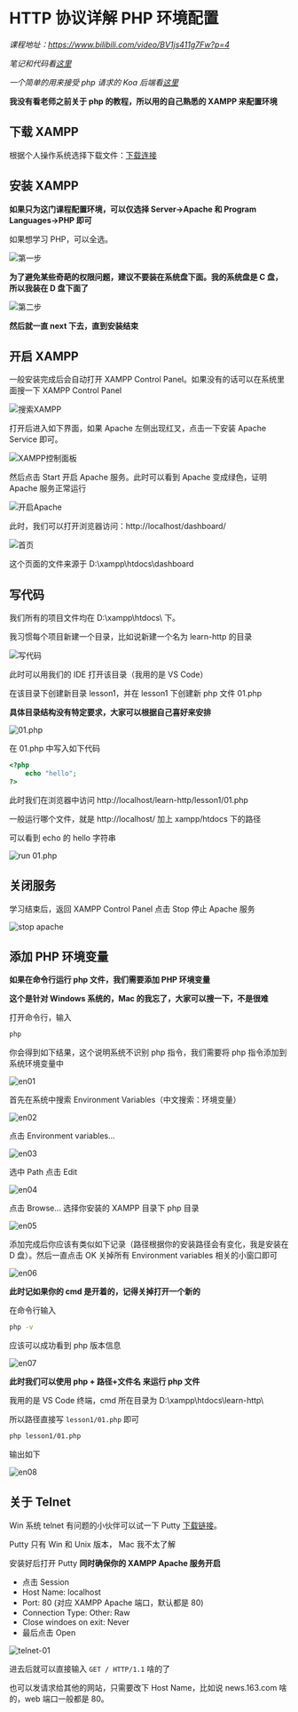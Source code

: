 # HTTP 协议详解 PHP 环境配置

_课程地址：https://www.bilibili.com/video/BV1js411g7Fw?p=4_

_笔记和代码看[这里](./notes-and-codes/README.MD)_

_一个简单的用来接受 php 请求的 Koa 后端看[这里](./server/README.MD)_

**我没有看老师之前关于 php 的教程，所以用的自己熟悉的 XAMPP 来配置环境**

## 下载 XAMPP

根据个人操作系统选择下载文件：[下载连接](https://www.apachefriends.org/index.html)

## 安装 XAMPP

**如果只为这门课程配置环境，可以仅选择 Server->Apache 和 Program Languages->PHP 即可**

如果想学习 PHP，可以全选。

![第一步](./screenshots/install-01.png)

**为了避免某些奇葩的权限问题，建议不要装在系统盘下面。我的系统盘是 C 盘，所以我装在 D 盘下面了**

![第二步](./screenshots/install-02.png)

**然后就一直 next 下去，直到安装结束**

## 开启 XAMPP

一般安装完成后会自动打开 XAMPP Control Panel。如果没有的话可以在系统里面搜一下 XAMPP Control Panel

![搜索XAMPP](./screenshots/run-01.png)

打开后进入如下界面，如果 Apache 左侧出现红叉，点击一下安装 Apache Service 即可。

![XAMPP控制面板](./screenshots/run-02.png)

然后点击 Start 开启 Apache 服务。此时可以看到 Apache 变成绿色，证明 Apache 服务正常运行

![开启Apache](./screenshots/run-03.png)

此时，我们可以打开浏览器访问：http://localhost/dashboard/

![首页](./screenshots/run-04.png)

这个页面的文件来源于 D:\xampp\htdocs\dashboard

## 写代码

我们所有的项目文件均在 D:\xampp\htdocs\ 下。

我习惯每个项目新建一个目录，比如说新建一个名为 learn-http 的目录

![写代码](./screenshots/coding-01.png)

此时可以用我们的 IDE 打开该目录（我用的是 VS Code）

在该目录下创建新目录 lesson1，并在 lesson1 下创建新 php 文件 01.php

**具体目录结构没有特定要求，大家可以根据自己喜好来安排**

![01.php](./screenshots/coding-02.png)

在 01.php 中写入如下代码

```php
<?php
    echo "hello";
?>
```

此时我们在浏览器中访问 http://localhost/learn-http/lesson1/01.php

一般运行哪个文件，就是 http://localhost/ 加上 xampp/htdocs 下的路径

可以看到 echo 的 hello 字符串

![run 01.php](./screenshots/coding-03.png)

## 关闭服务

学习结束后，返回 XAMPP Control Panel 点击 Stop 停止 Apache 服务

![stop apache](./screenshots/run-03.png)

## 添加 PHP 环境变量

**如果在命令行运行 php 文件，我们需要添加 PHP 环境变量**

**这个是针对 Windows 系统的，Mac 的我忘了，大家可以搜一下，不是很难**

打开命令行，输入

```bash
php
```

你会得到如下结果，这个说明系统不识别 php 指令，我们需要将 php 指令添加到系统环境变量中

![en01](./screenshots/en-01.png)

首先在系统中搜索 Environment Variables（中文搜索：环境变量）

![en02](./screenshots/en-02.png)

点击 Environment variables...

![en03](./screenshots/en-03.png)

选中 Path 点击 Edit

![en04](./screenshots/en-04.png)

点击 Browse... 选择你安装的 XAMPP 目录下 php 目录

![en05](./screenshots/en-05.png)

添加完成后你应该有类似如下记录（路径根据你的安装路径会有变化，我是安装在 D 盘）。然后一直点击 OK 关掉所有 Environment variables 相关的小窗口即可

![en06](./screenshots/en-06.png)

**此时记如果你的 cmd 是开着的，记得关掉打开一个新的**

在命令行输入

```bash
php -v
```

应该可以成功看到 php 版本信息

![en07](./screenshots/en-07.png)

**此时我们可以使用 php + 路径+文件名 来运行 php 文件**

我用的是 VS Code 终端，cmd 所在目录为 D:\xampp\htdocs\learn-http\

所以路径直接写 `lesson1/01.php` 即可

```bash
php lesson1/01.php
```

输出如下

![en08](./screenshots/en-08.png)

## 关于 Telnet

Win 系统 telnet 有问题的小伙伴可以试一下 Putty [下载链接](https://www.chiark.greenend.org.uk/~sgtatham/putty/latest.html)。

Putty 只有 Win 和 Unix 版本， Mac 我不太了解

安装好后打开 Putty **同时确保你的 XAMPP Apache 服务开启**

-   点击 Session
-   Host Name: localhost
-   Port: 80 (对应 XAMPP Apache 端口，默认都是 80)
-   Connection Type: Other: Raw
-   Close windoes on exit: Never
-   最后点击 Open

![telnet-01](./screenshots/telnet-01.png)

进去后就可以直接输入 `GET / HTTP/1.1` 啥的了

也可以发请求给其他的网站，只需要改下 Host Name，比如说 news.163.com 啥的，web 端口一般都是 80。
